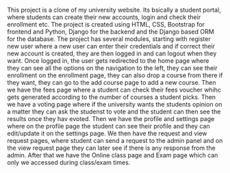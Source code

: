 This project is a clone of my university website. Its bsically a student portal, where students can create their new accounts, login and check their enrollment etc.
The project is created using HTML, CSS, Bootstrap for frontend and Python, Django for the backend and the Django based ORM for the database.
The project has several modules, starting with register new user where a new user can enter their credentials and if correct their new account is created, they are then logged in and can logout when they want.
Once logged in, the user gets redirected to the home page where they can see all the options on the navigation to the left, they can see their enrollment on the enrollment page, they can also drop a course from there if they want, they can go to the add course page to add a new course.
Then we have the fees page where a student can check their fees voucher whihc gets generated according to the number of courses a student picks.
Then we have a voting page where if the university wants the students opinion on a matter they can ask the studenst to vote and the student can then see the results once they hav evoted.
Then we have the profile and settings page where on the profile page the student can see their profile and they can edit/update it on the settings page.
We then have the request and view request pages, where student can send a request to the admin panel and on the view request page they can later see if there is any response from the admin.
After that we have the Online class page and Exam page which can only we accessed during class/exam times.

